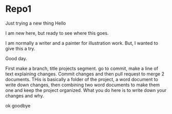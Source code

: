 # Repo1
Just trying a new thing
Hello

I am new here, but ready to see where this goes.

I am normally a writer and a painter for illustration work. But, I wanted to give this a try.

Good day.


First make a branch, title projects segment. go to commit, make a line of text explaining changes. Commit changes and then pull request to merge 2 documents.
THis is basically a folder of the project, a word document to write down changes, then combining two word documents to make them one and keep the project organized. 
What you do here is to write down your changes and why.

ok goodbye
